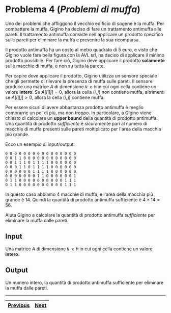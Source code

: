 # Problema 4 (*Problemi di muffa*)
Uno dei problemi che affliggono il vecchio edificio di sogene è la muffa.
Per combattere la muffa, Gigino ha deciso di fare un trattamento antimuffa alle pareti.
Il trattamento antimuffa consiste nell'applicare un prodotto specifico sulle pareti per eliminare la muffa e prevenire la sua ricomparsa.

Il prodotto antimuffa ha un costo al metro quadrato di 5 euro, e visto che Gigino vuole fare bella figura con la AVL srl, ha deciso di applicare il minimo prodotto possibile.
Per fare ciò, Gigino deve applicare il prodotto **solamente** sulle macchie di muffa, e non su tutta la parete.

Per capire dove applicare il prodotto, Gigino utilizza un sensore speciale che gli permette di rilevare la presenza di muffa sulle pareti.
Il sensore produce una matrice $A$ di dimensione `N x M` in cui ogni cella contiene un valore **intero**.
Se $A[i][j] = 0$, allora la cella $(i, j)$ non contiene muffa, altrimenti se $A[i][j] > 0$, allora la cella $(i, j)$ contiene muffa.

Per essere sicuri di avere abbastanza prodotto antimuffa è meglio comprarne un po' di più, ma non troppo.
In particolare, a Gigino viene chiesto di calcolare un **upper bound** della quantità di prodotto antimuffa.
Una quantità di prodotto *sufficiente* è sicuramente pari al numero di macchie di muffa presenti sulle pareti moltiplicato per l'area della macchia più grande.

Ecco un esempio di input/output:

```
0 0 0 0 0 0 0 0 0 0 0 0 0 0 0 0
0 0 1 1 0 0 0 0 0 0 0 0 0 0 0 0
0 0 1 1 1 0 1 1 1 1 0 0 0 0 0 0
0 0 0 1 1 0 1 1 1 1 0 0 0 0 0 0
0 0 0 0 0 0 1 1 1 1 0 0 0 0 0 0
0 0 0 0 0 0 0 1 1 0 0 0 0 0 0 1
0 1 1 0 0 0 0 0 0 0 0 0 0 1 1 1
0 1 1 0 0 0 0 0 0 0 0 0 0 1 1 1
```

In questo caso abbiamo 4 macchie di muffa, e l'area della macchia più grande è 14.
Quindi la quantità di prodotto antimuffa sufficiente è $4 \times 14 = 56$.

Aiuta Gigino a calcolare la quantità di prodotto antimuffa *sufficiente* per eliminare la muffa dalle pareti.

## Input
Una matrice $A$ di dimensione `N x M` in cui ogni cella contiene un valore **intero**.

## Output
Un numero intero, la quantità di prodotto antimuffa sufficiente per eliminare la muffa dalle pareti.

--------------

| [Previous](../3/README.md) | [Next](../5/README.md) |
| ----- | ----- |
